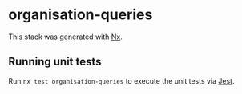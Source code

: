 # organisation-queries

This stack was generated with [Nx](https://nx.dev).

## Running unit tests

Run `nx test organisation-queries` to execute the unit tests via [Jest](https://jestjs.io).
